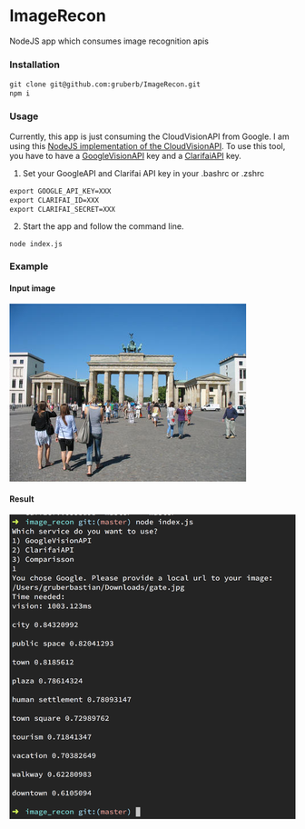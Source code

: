 # ImageRecon
NodeJS app which consumes image recognition apis

### Installation
```
git clone git@github.com:gruberb/ImageRecon.git
npm i
```


### Usage

Currently, this app is just consuming the CloudVisionAPI from Google. I am using this [NodeJS implementation of the CloudVisionAPI](https://github.com/tejitak/node-cloud-vision-api).
To use this tool, you have to have a [GoogleVisionAPI](https://cloud.google.com/vision/) key and a [ClarifaiAPI](https://www.clarifai.com) key.

1. Set your GoogleAPI and Clarifai API key in your .bashrc or .zshrc
```
export GOOGLE_API_KEY=XXX
export CLARIFAI_ID=XXX
export CLARIFAI_SECRET=XXX
```

2. Start the app and follow the command line. 
```
node index.js
```

### Example 

#### Input image
![alt tag](https://raw.githubusercontent.com/gruberb/ImageRecon/master/assets/gate.jpg)

#### Result
![alt tag](https://raw.githubusercontent.com/gruberb/ImageRecon/master/assets/example.png)
